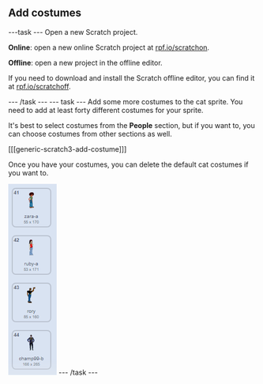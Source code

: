 ## Add costumes

---task ---
Open a new Scratch project.

**Online**: open a new online Scratch project at [rpf.io/scratchon](http://rpf.io/scratchon).

**Offline**: open a new project in the offline editor.

If you need to download and install the Scratch offline editor, you can find it at [rpf.io/scratchoff](http://rpf.io/scratchoff).

--- /task ---
--- task ---
Add some more costumes to the cat sprite. You need to add at least forty different costumes for your sprite.

It's best to select costumes from the **People** section, but if you want to, you can choose costumes from other sections as well.

[[[generic-scratch3-add-costume]]]

Once you have your costumes, you can delete the default cat costumes if you want to.

![costumes](images/costumes.png)
--- /task ---
